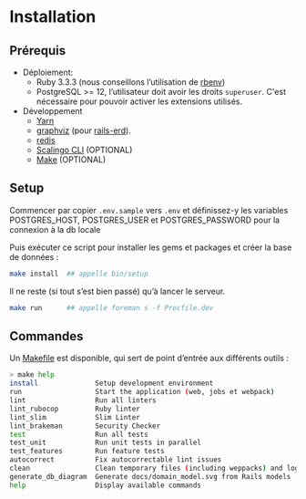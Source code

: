 # Installation

## Prérequis

- Déploiement:
  - Ruby 3.3.3 (nous conseillons l’utilisation de [rbenv](https://github.com/rbenv/rbenv-installer#rbenv-installer--doctor-scripts))
  - PostgreSQL >= 12, l’utilisateur doit avoir les droits `superuser`. C'est nécessaire pour pouvoir activer les extensions utilisés.
- Développement
  - [Yarn](https://yarnpkg.com/en/docs/install)
  - [graphviz](https://voormedia.github.io/rails-erd/install.html) (pour [rails-erd](https://github.com/voormedia/rails-erd)).
  - [redis](https://redis.io/docs/getting-started/installation/)
  - [Scalingo CLI](https://doc.scalingo.com/cli) (OPTIONAL)
  - [Make](https://fr.wikipedia.org/wiki/Make) (OPTIONAL)

## Setup

Commencer par copier `.env.sample` vers `.env` et définissez-y les variables POSTGRES_HOST, POSTGRES_USER et POSTGRES_PASSWORD pour la connexion à la db locale

Puis exécuter ce script pour installer les gems et packages et créer la base de données :
```bash
make install  ## appelle bin/setup
```

Il ne reste (si tout s’est bien passé) qu’à lancer le serveur.
```bash
make run      ## appelle foreman s -f Procfile.dev
```

## Commandes

Un [Makefile](https://github.com/betagouv/rdv-solidarites.fr/blob/production/Makefile) est disponible, qui sert de point d’entrée aux différents outils :

```bash
> make help
install              Setup development environment
run                  Start the application (web, jobs et webpack)
lint                 Run all linters
lint_rubocop         Ruby linter
lint_slim            Slim Linter
lint_brakeman        Security Checker
test                 Run all tests
test_unit            Run unit tests in parallel
test_features        Run feature tests
autocorrect          Fix autocorrectable lint issues
clean                Clean temporary files (including weppacks) and logs
generate_db_diagram  Generate docs/domain_model.svg from Rails models
help                 Display available commands
```
